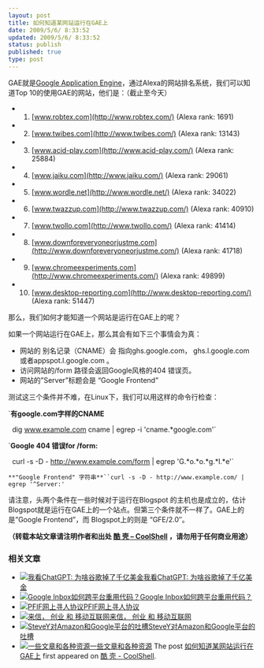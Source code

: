 ```yaml
---
layout: post
title: 如何知道某网站运行在GAE上
date: 2009/5/6/ 8:33:52
updated: 2009/5/6/ 8:33:52
status: publish
published: true
type: post
---
```


GAE就是[Google Application Engine](http://code.google.com/appengine/)，通过Alexa的网站排名系统，我们可以知道Top 10的使用GAE的网站，他们是：（截止至今天）


- 1. [www.robtex.com](http://www.robtex.com/) (Alexa rank: 1691)

- 2. [www.twibes.com](http://www.twibes.com/) (Alexa rank: 13143)

- 3. [www.acid-play.com](http://www.acid-play.com/) (Alexa rank: 25884)

- 4. [www.jaiku.com](http://www.jaiku.com/) (Alexa rank: 29061)

- 5. [www.wordle.net](http://www.wordle.net/) (Alexa rank: 34022)

- 6. [www.twazzup.com](http://www.twazzup.com/) (Alexa rank: 40910)

- 7. [www.twollo.com](http://www.twollo.com/) (Alexa rank: 41414)

- 8. [www.downforeveryoneorjustme.com](http://www.downforeveryoneorjustme.com/) (Alexa rank: 41718)

- 9. [www.chromeexperiments.com](http://www.chromeexperiments.com/) (Alexa rank: 49899)

- 10. [www.desktop-reporting.com](http://www.desktop-reporting.com/) (Alexa rank: 51447)

那么，我们如何才能知道一个网站是运行在GAE上的呢？



如果一个网站运行在GAE上，那么其会有如下三个事情会为真：


* 网站的 别名记录（CNAME）会 指向ghs.google.com， ghs.l.google.com 或者appspot.l.google.com 。
* 访问网站的/form 路径会返回Google风格的404 错误页。
* 网站的”Server”标题会是 “Google Frontend”


测试这三个条件并不难，在Linux下，我们可以用这样的命令行检查：


`**有google.com字样的CNAME**  

  dig www.example.com cname | egrep -i 'cname.*google.com'`


`**Google 404 错误for /form:**  

  curl -s -D - http://www.example.com/form | egrep 'G.*o.*o.*g.*l.*e'`


`**"Google Frontend" 字符串**``curl -s -D - http://www.example.com/ | egrep '^Server:'`


请注意，头两个条件在一些时候对于运行在Blogspot 的主机也是成立的，估计Blogspot就是运行在GAE上的一个站点。但第三个条件就不一样了。GAE上的是”Google Frontend”，而 Blogspot上的则是 “GFE/2.0″。



**（转载本站文章请注明作者和出处 [酷 壳 – CoolShell](https://coolshell.cn/) ，请勿用于任何商业用途）**



### 相关文章

* [![我看ChatGPT: 为啥谷歌掉了千亿美金](https://coolshell.cn/wp-content/uploads/2023/02/chatgpt-150x150.jpg)](https://coolshell.cn/articles/22398.html)[我看ChatGPT: 为啥谷歌掉了千亿美金](https://coolshell.cn/articles/22398.html)
* [![Google Inbox如何跨平台重用代码？](https://coolshell.cn/wp-content/uploads/2014/11/inbox2-640x264-150x150.jpg)](https://coolshell.cn/articles/12136.html)[Google Inbox如何跨平台重用代码？](https://coolshell.cn/articles/12136.html)
* [![PFIF网上寻人协议](https://coolshell.cn/wp-content/uploads/2013/04/Google-Person-Finder-150x150.png)](https://coolshell.cn/articles/9508.html)[PFIF网上寻人协议](https://coolshell.cn/articles/9508.html)
* [![来信， 创业 和 移动互联网](https://coolshell.cn/wp-content/plugins/wordpress-23-related-posts-plugin/static/thumbs/2.jpg)](https://coolshell.cn/articles/5815.html)[来信， 创业 和 移动互联网](https://coolshell.cn/articles/5815.html)
* [![SteveY对Amazon和Google平台的吐槽](https://coolshell.cn/wp-content/plugins/wordpress-23-related-posts-plugin/static/thumbs/24.jpg)](https://coolshell.cn/articles/5701.html)[SteveY对Amazon和Google平台的吐槽](https://coolshell.cn/articles/5701.html)
* [![一些文章和各种资源](https://coolshell.cn/wp-content/uploads/2011/09/image008-150x150.jpg)](https://coolshell.cn/articles/5224.html)[一些文章和各种资源](https://coolshell.cn/articles/5224.html)
The post [如何知道某网站运行在GAE上](https://coolshell.cn/articles/780.html) first appeared on [酷 壳 - CoolShell](https://coolshell.cn).